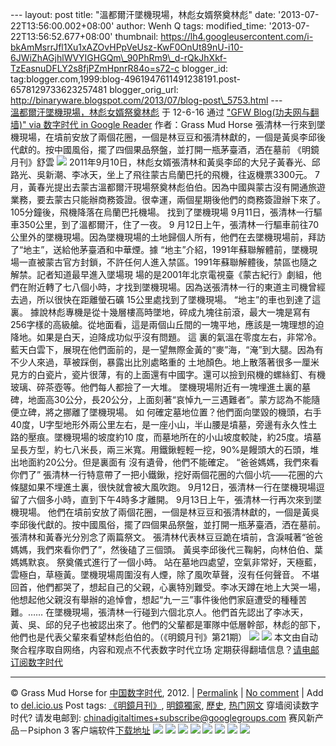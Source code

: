 --- layout: post title: "溫都爾汗墜機現場，林彪女婿祭奠林彪" date:
'2013-07-22T13:56:00.002+08:00' author: Wenh Q tags: modified\_time:
'2013-07-22T13:56:52.677+08:00' thumbnail:
https://lh4.googleusercontent.com/i-bkAmMsrrJfl1Xu1xAZOvHPpVeUsz-KwF0OnUt89nU-i10-6JWiZhAGjhlWVYIGHGQm\_90PhRm9\_d-rQkJhXkf-TzEasnuDFLY2s8fjPZmHpnrR84o=s72-c
blogger\_id:
tag:blogger.com,1999:blog-4961947611491238191.post-6578129733623257481
blogger\_orig\_url:
http://binaryware.blogspot.com/2013/07/blog-post\_5753.html ---
[\
溫都爾汗墜機現場，林彪女婿祭奠林彪](http://feedproxy.google.com/~r/chinagfwblog/~3/e-xU5x8ytms/)
于 12-6-16 通过 ["GFW Blog(功夫网与翻墙)" via 数字时代 in Google
Reader](http://feeds2.feedburner.com/chinagfwblog) 作者：Grass Mud Horse
張清林一行來到墜機現場，在墳前安放了兩個花圈，一個是林豆豆和張清林獻的，一個是黃吳李邱後代獻的。按中國風俗，擺了四個果品祭盤，並打開一瓶茅臺酒，洒在墓前
《明鏡月刊》舒雲
![](https://lh4.googleusercontent.com/i-bkAmMsrrJfl1Xu1xAZOvHPpVeUsz-KwF0OnUt89nU-i10-6JWiZhAGjhlWVYIGHGQm_90PhRm9_d-rQkJhXkf-TzEasnuDFLY2s8fjPZmHpnrR84o)
2011年9月10日，林彪女婿張清林和黃吳李邱的大兒子黃春光、邱路光、吳新潮、李冰天，坐上了飛往蒙古烏蘭巴托的飛機，往返機票3300元。
7月，黃春光提出去蒙古溫都爾汗現場祭奠林彪伯伯。因為中國與蒙古沒有開通旅遊業務，要去蒙古只能辦商務簽證。很幸運，兩個星期後他們的商務簽證辦下來了。
105分鐘後，飛機降落在烏蘭巴托機場。
找到了墜機現場
9月11日，張清林一行驅車350公里，到了溫都爾汗，住了一夜。
9
月12日上午，張清林一行驅車前往70公里外的墜機現場。因為墜機現場的土地歸個人所有，他們在去墜機現場前，拜訪了“地主”，送給他茅臺酒和中華煙。據
“地主”介紹，1991年蘇聯解體前，墜機現場一直被蒙古官方封鎖，不許任何人進入禁區。1991年蘇聯解體後，禁區也隨之解禁。記者知道最早進入墜場現
場的是2001年北京電視臺《蒙古紀行》劇組，他們在附近轉了七八個小時，才找到墜機現場。因為送張清林一行的東道主司機曾經去過，所以很快在距離螢石礦
15公里處找到了墜機現場。
“地主”的車也到達了這裏。
據說林彪專機是從十幾層樓高時墜地，碎成九塊往前滾，最大一塊是寫有256字樣的高級艙。從地面看，這是兩個山丘間的一塊平地，應該是一塊理想的迫降地。如果是白天，迫降成功似乎沒有問題。
這
裏的氣溫在零度左右，非常冷。藍天白雲下，展現在他們面前的，是一望無際金黃的“麥”海，“淹”到大腿。因為有不少人來過，草被踩倒，暴露出比別處略重的
土地顏色。地上散落著很多一厘米見方的白瓷片，瓷片很薄，有的上面還有中國字。還可以撿到飛機的螺絲釘、有機玻璃、碎茶壺等。他們每人都撿了一大堆。
墜機現場附近有一塊埋進土裏的墓碑，地面高30公分，長20公分，上面刻著“哀悼九一三遇難者”。蒙方認為不能隨便立碑，將之挪離了墜機現場。
如
何確定墓地位置？他們面向墜毀的機頭，右手40度，U字型地形外兩公里左右，是一座小山，半山腰是墳墓，旁邊有永久性土路的壓痕。墜機現場的坡度約10
度，而墓地所在的小山坡度較陡，約25度。墳墓呈長方型，約七八米長，兩三米寬。用鐵鍬輕輕一挖，90%是饅頭大的石頭，堆出地面約20公分。但是裏面有
沒有遺骨，他們不能確定。
“爸爸媽媽，我們來看你們了”
張清林一行特意帶了一把小鐵鍬，挖好兩個花圈的六個小坑——花圈的六條腿如果不埋進土裏，很快就會被大風吹跑。
9月12日，張清林一行在墜機現場逗留了六個多小時，直到下午4時多才離開。
9月13日上午，張清林一行再次來到墜機現場。
他們在墳前安放了兩個花圈，一個是林豆豆和張清林獻的，一個是黃吳李邱後代獻的。按中國風俗，擺了四個果品祭盤，並打開一瓶茅臺酒，洒在墓前。
張清林和黃春光分別念了兩篇祭文。
張清林代表林豆豆跪在墳前，含淚喊著“爸爸媽媽，我們來看你們了”，然後磕了三個頭。
黃吳李邱後代三鞠躬，向林伯伯、葉媽媽默哀。
祭奠儀式進行了一個小時。
站在墓地四處望，空氣非常好，天極藍，雲極白，草極黃。墜機現場周圍沒有人煙，除了風吹草聲，沒有任何聲音。
不堪回首，他們都哭了，想起自己的父親，心裏特別難受。李冰天蹲在地上大哭一場，他想起他父親沒有舉辦的追悼會，想起“九一三”事件後他們家庭遭受的種種苦難。……
在墜機現場，張清林一行碰到六個北京人。他們首先認出了李冰天，黃、吳、邱的兒子也被認出來了。他們的父輩都是軍隊中低層幹部，林彪的部下，他們也是代表父輩來看望林彪伯伯的。（《明鏡月刊》第21期）
![](https://lh6.googleusercontent.com/MeDl1gtEuU0uG0X5VUQBE4IP4Fb8SWObm9Lf1im9JqbPhDm-c7TJFGaAb2i55JLl4p6k29NwOPfWXUAb7ajr5FuqiZwe57FMTXm4fT9p6uuq2tA5Uoc)
![](https://lh4.googleusercontent.com/OQMO2oseLlHVudn-oFc0dezDClJi2jRk4sYT1gdM9xmRu5xEMluN9YrBTyBsrUU1tJDM1twoAMr4Y-6-x7sJoakspQSrhRLzZvQYf5zNkS3iYPE7isU)
本文由自动聚合程序取自网络，内容和观点不代表数字时代立场
定期获得翻墙信息？[请电邮订阅数字时代](http://eepurl.com/mstlf)
[](http://eepurl.com/mstlf)
[](http://eepurl.com/mstlf)
[](http://eepurl.com/mstlf)

* * * * *

© Grass Mud Horse for [中国数字时代](https://caonima.info/chinese),
2012. |
[Permalink](https://caonima.info/chinese/2012/06/%e6%ba%ab%e9%83%bd%e7%88%be%e6%b1%97%e5%a2%9c%e6%a9%9f%e7%8f%be%e5%a0%b4%ef%bc%8c%e6%9e%97%e5%bd%aa%e5%a5%b3%e5%a9%bf%e7%a5%ad%e5%a5%a0%e6%9e%97%e5%bd%aa/) |
[No
comment](https://caonima.info/chinese/2012/06/%e6%ba%ab%e9%83%bd%e7%88%be%e6%b1%97%e5%a2%9c%e6%a9%9f%e7%8f%be%e5%a0%b4%ef%bc%8c%e6%9e%97%e5%bd%aa%e5%a5%b3%e5%a9%bf%e7%a5%ad%e5%a5%a0%e6%9e%97%e5%bd%aa/#comments) |
Add to
[del.icio.us](http://del.icio.us/post?url=https://caonima.info/chinese/2012/06/%E6%BA%AB%E9%83%BD%E7%88%BE%E6%B1%97%E5%A2%9C%E6%A9%9F%E7%8F%BE%E5%A0%B4%EF%BC%8C%E6%9E%97%E5%BD%AA%E5%A5%B3%E5%A9%BF%E7%A5%AD%E5%A5%A0%E6%9E%97%E5%BD%AA/&title=%E6%BA%AB%E9%83%BD%E7%88%BE%E6%B1%97%E5%A2%9C%E6%A9%9F%E7%8F%BE%E5%A0%B4%EF%BC%8C%E6%9E%97%E5%BD%AA%E5%A5%B3%E5%A9%BF%E7%A5%AD%E5%A5%A0%E6%9E%97%E5%BD%AA)
Post tags:
[《明鏡月刊》](https://caonima.info/chinese/tag/%e3%80%8a%e6%98%8e%e9%8f%a1%e6%9c%88%e5%88%8a%e3%80%8b/?category=10466),
[明鏡獨家](https://caonima.info/chinese/tag/%e6%98%8e%e9%8f%a1%e7%8d%a8%e5%ae%b6/?category=10466),
[歷史](https://caonima.info/chinese/tag/%e6%ad%b7%e5%8f%b2/?category=10466),
[热门网文](https://caonima.info/chinese/tag/%e7%83%ad%e9%97%a8%e7%bd%91%e6%96%87/?category=10466)
穿墙阅读数字时代? 请发电邮到:
[chinadigitaltimes+subscribe@googlegroups.com](mailto:chinadigitaltimes%2Bsubscribe@googlegroups.com)
赛风新产品－Psiphon 3 客户端软件[下载地址](http://dld.bz/caonima745)
[](http://dld.bz/caonima745)
[](http://dld.bz/caonima745)
![](https://lh3.googleusercontent.com/UkpqI5vRpMYtLQm_yjq8nQJU-NkWOBcd22aixF4TBTL-7cXAb-nTPbn-BxS6F3Sl4889eVZt0vNX_lXNMi1KFGq92zzMv0dPN95Ti4L3SFx9dwnFo5k) ![](https://lh3.googleusercontent.com/bEiASmwDFIFcEsCWqyCF-yahqo2pJSm0BgJpB5YfhK8zlVL-0xWhtY85X5JW7b1JclVHj00c5t9_s4ubhlIB6AiODa_SpGatzxRdlDHupxV50gVS8GI) ![](https://lh4.googleusercontent.com/-WvRX-jahX03J_tDU31cdw9LPndLich91l1d7cNcZyJN2yV2I2qSAS2jQZcpKjRBhr0HOcY8CQaJgL9jOdA3pQuHKzHA5yEO-G39EA8m1rl5-n22dg0) ![](https://lh6.googleusercontent.com/djZ8ET_xVnLhXNF7pnCdlRmTrFJABZOuXNcuJptsB9DwmUKuOWJ5acrSyTrtJa0vTLruKeSuEcZBor7072odun5PZ86b3_xOOZd_pCwi8wm51mYx9FA) ![](https://lh4.googleusercontent.com/_BiN_fx1OSetNdNlOyP2PEH6NdUHnI-8mQhlD3FIjgvSlfOMEorTE9ZdEBs5FoAlcIA2goabD5QWtdVaGVzoHif_UCQqTDWPBc4ld3QVPWc1ryVGVio) ![](https://lh3.googleusercontent.com/5K2INFY5aCeGjVj_XMWJ1a8rZw4-oWAgbLf4jJYL2-sUzvHNZPpvajYtRoHDMeoEKddx4NSGjX1vceLw_bP48q3dZNooJVm1JqcjyVXXocqmD290bVQ) ![](https://lh5.googleusercontent.com/69_GgLRVivk1lo1cXwzUNkwPelVUDsUtmcuCNXQJ-7Uqi0reh-ZxUm3Qb_mDC8PoPkFYJJcEUq3drE2QgSnll7CTPbd9roVH-NkwRs5yDD_YepmsiJI) ![](https://lh6.googleusercontent.com/Fq3v5JCitPHfn9766jpfR5IUmctav6115Igkg8D32RSvBkfV84TlY9RdbqvXNihqeOzHqt2-w33_Z8OyCpJu6KdRTk1PE3CIRW5rG_vemH4Jv-qIPlE)
